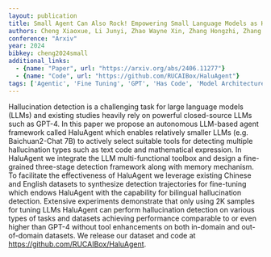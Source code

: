 ```yaml
---
layout: publication
title: Small Agent Can Also Rock! Empowering Small Language Models as Hallucination Detector
authors: Cheng Xiaoxue, Li Junyi, Zhao Wayne Xin, Zhang Hongzhi, Zhang Fuzheng, Zhang Di, Gai Kun, Wen Ji-rong
conference: "Arxiv"
year: 2024
bibkey: cheng2024small
additional_links:
  - {name: "Paper", url: "https://arxiv.org/abs/2406.11277"}
  - {name: "Code", url: "https://github.com/RUCAIBox/HaluAgent"}
tags: ['Agentic', 'Fine Tuning', 'GPT', 'Has Code', 'Model Architecture', 'Pretraining Methods', 'RAG', 'Tools', 'Training Techniques']
---
```

Hallucination detection is a challenging task for large language models (LLMs) and existing studies heavily rely on powerful closed-source LLMs such as GPT-4. In this paper we propose an autonomous LLM-based agent framework called HaluAgent which enables relatively smaller LLMs (e.g. Baichuan2-Chat 7B) to actively select suitable tools for detecting multiple hallucination types such as text code and mathematical expression. In HaluAgent we integrate the LLM multi-functional toolbox and design a fine-grained three-stage detection framework along with memory mechanism. To facilitate the effectiveness of HaluAgent we leverage existing Chinese and English datasets to synthesize detection trajectories for fine-tuning which endows HaluAgent with the capability for bilingual hallucination detection. Extensive experiments demonstrate that only using 2K samples for tuning LLMs HaluAgent can perform hallucination detection on various types of tasks and datasets achieving performance comparable to or even higher than GPT-4 without tool enhancements on both in-domain and out-of-domain datasets. We release our dataset and code at https://github.com/RUCAIBox/HaluAgent.

